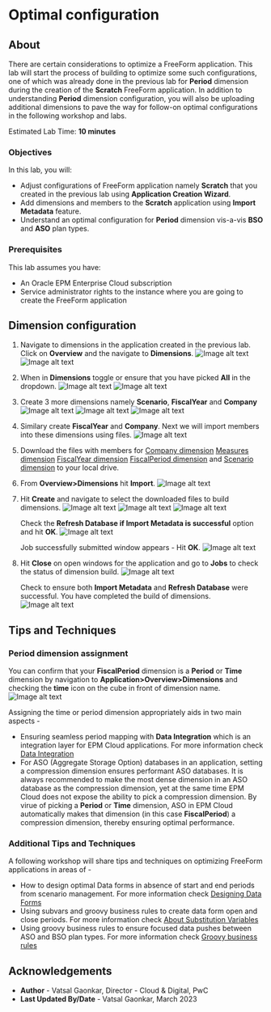 # Optimal configuration

## About

There are certain considerations to optimize a FreeForm application. This lab will start the process of building to optimize some such configurations, one of which was already done in the previous lab for **Period** dimension during the creation of the **Scratch** FreeForm application. In addition to understanding **Period** dimension configuration, you will also be uploading additional dimensions to pave the way for follow-on optimal configurations in the following workshop and labs.

Estimated Lab Time: **10 minutes**

### Objectives

In this lab, you will:
* Adjust configurations of FreeForm application namely **Scratch** that you created in the previous lab using **Application Creation Wizard**.
* Add dimensions and members to the **Scratch** application using **Import Metadata** feature.
* Understand an optimal configuration for **Period** dimension vis-a-vis **BSO** and **ASO** plan types.

### Prerequisites

This lab assumes you have:
* An Oracle EPM Enterprise Cloud subscription
* Service administrator rights to the instance where you are going to create the FreeForm application


## Dimension configuration

1. Navigate to dimensions in the application created in the previous lab. Click on **Overview** and the navigate to **Dimensions**.
	![Image alt text](images/appoverview.png)
	![Image alt text](images/appdimensions.png)

2. When in **Dimensions** toggle or ensure that you have picked **All** in the dropdown.
	![Image alt text](images/alldimensions.png)
	![Image alt text](images/measureaccount.png)

3. Create 3 more dimensions namely **Scenario**, **FiscalYear** and **Company**
    ![Image alt text](images/createdim.png)
	![Image alt text](images/scenariodim.png)
	![Image alt text](images/scenariocreated.png)

4. Similary create **FiscalYear** and **Company**. Next we will import members into these dimensions using files.
	![Image alt text](images/fiscalyearcompany.png)

5. Download the files with members for [Company dimension](files/Company.csv) [Measures dimension](files/Measures.csv) [FiscalYear dimension](files/FiscalYear.csv) [FiscalPeriod dimension](files/FiscalPeriod.csv) and [Scenario dimension](files/Scenario.csv) to your local drive. 

6. From **Overview>Dimensions** hit **Import**.
	![Image alt text](images/importdimensions.png)

7. Hit **Create** and navigate to select the downloaded files to build dimensions.
	![Image alt text](images/createimportjob.png)
	![Image alt text](images/choosedimfiles.png)
	![Image alt text](images/clickimport.png)
   
   Check the **Refresh Database if Import Metadata is successful** option and hit **OK**.
	![Image alt text](images/refreshoption.png)

   Job successfully submitted window appears - Hit **OK**.
   	![Image alt text](images/jobsubmitted.png)

8. Hit **Close** on open windows for the application and go to **Jobs** to check the status of dimension build.
	![Image alt text](images/jobs.png)
   
   Check to ensure both **Import Metadata** and **Refresh Database** were successful. You have completed the build of dimensions.
   ![Image alt text](images/jobsuccessful.png)
   

## Tips and Techniques
### Period dimension assignment
You can confirm that your **FiscalPeriod** dimension is a **Period** or **Time** dimension by navigation to **Application>Overview>Dimensions** and checking the **time** icon on the cube in front of dimension name.
	![Image alt text](images/timedimension.png)

Assigning the time or period dimension appropriately aids in two main aspects - 
* Ensuring seamless period mapping with **Data Integration** which is an integration layer for EPM Cloud applications. For more information check  [Data Integration](https://docs.oracle.com/en/cloud/saas/enterprise-performance-management-common/diepm/integrations_about_110x65a03764.html)
* For ASO (Aggregate Storage Option) databases in an application, setting a compression dimension ensures performant ASO databases. It is always recommended to make the most dense dimension in an ASO database as the compression dimension, yet at the same time EPM Cloud does not expose the ability to pick a compression dimension. By virue of picking a **Period** or **Time** dimension, ASO in EPM Cloud automatically makes that dimension (in this case **FiscalPeriod**) a compression dimension, thereby ensuring optimal performance.

### Additional Tips and Techniques
A following workshop will share tips and techniques on optimizing FreeForm applications in areas of - 
* How to design optimal Data forms in absence of start and end periods from scenario management. For more information check [Designing Data Forms](https://docs.oracle.com/en/cloud/saas/planning-budgeting-cloud/pfusa/forms.html)
* Using subvars and groovy business rules to create data form open and close periods. For more information check [About Substitution Variables](https://docs.oracle.com/en/cloud/saas/planning-budgeting-cloud/pfusa/about_substitution_variables.html)
* Using groovy business rules to ensure focused data pushes between ASO and BSO plan types. For more information check [Groovy business rules](https://www.oracle.com/webfolder/technetwork/tutorials/obe/cloud/epm/Groovy/Introduction/index.html)

## Acknowledgements
* **Author** - Vatsal Gaonkar, Director - Cloud & Digital, PwC
* **Last Updated By/Date** - Vatsal Gaonkar, March 2023